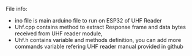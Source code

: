 File info:
- ino file is main arduino file to run on ESP32 of UHF Reader
- Uhf.cpp contains method to extract Response frame and data bytes received from UHF reader module, 
- Uhf.h contains variable and methods definition, you can add more commands variable refering UHF reader manual provided in github

